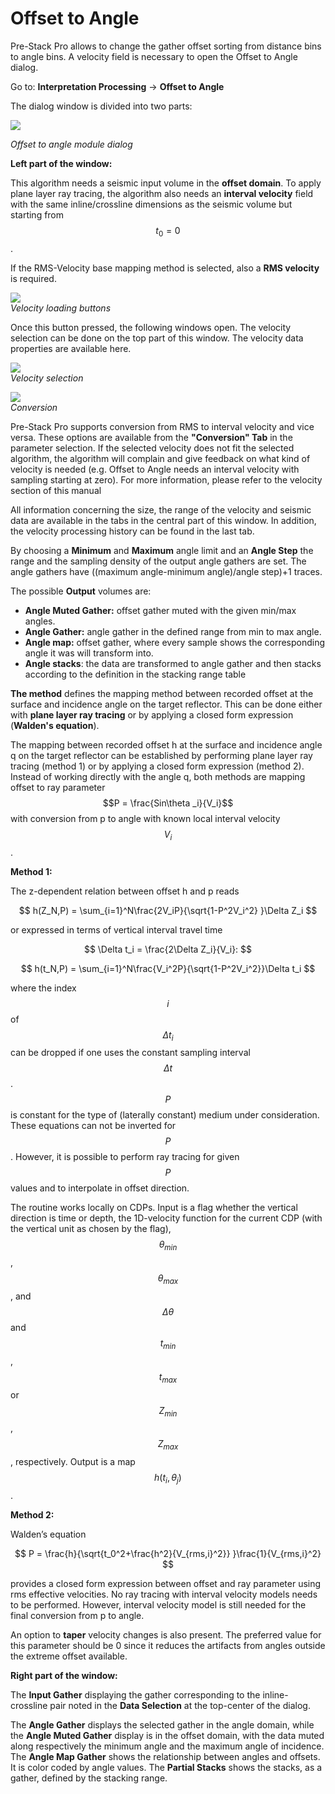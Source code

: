 # Offset to Angle

Pre-Stack Pro allows to change the gather offset sorting from distance bins to angle bins. A velocity field is necessary to open the Offset to Angle dialog.

Go to: **Interpretation Processing** → **Offset to Angle**

The dialog window is divided into two parts:  


![](../../.gitbook/assets/image%20%289%29.png)

_Offset to angle module dialog_

**Left part of the window:**

This algorithm needs a seismic input volume in the **offset domain**. To apply plane layer ray tracing, the algorithm also needs an **interval velocity** field with the same inline/crossline dimensions as the seismic volume but starting from $$t_0 = 0$$.

If the RMS-Velocity base mapping method is selected, also a **RMS velocity** is required.

![](../../.gitbook/assets/002_interpretation.png)  
_Velocity loading buttons_

Once this button pressed, the following windows open. The velocity selection can be done on the top part of this window. The velocity data properties are available here.

![](../../.gitbook/assets/003_interpretation.png)  
_Velocity selection_

![](../../.gitbook/assets/004_interpretation.png)  
_Conversion_

Pre-Stack Pro supports conversion from RMS to interval velocity and vice versa. These options are available from the **"Conversion" Tab** in the parameter selection. If the selected velocity does not fit the selected algorithm, the algorithm will complain and give feedback on what kind of velocity is needed \(e.g. Offset to Angle needs an interval velocity with sampling starting at zero\). For more information, please refer to the velocity section of this manual

All information concerning the size, the range of the velocity and seismic data are available in the tabs in the central part of this window. In addition, the velocity processing history can be found in the last tab.

By choosing a **Minimum** and **Maximum** angle limit and an **Angle Step** the range and the sampling density of the output angle gathers are set. The angle gathers have \(\(maximum angle-minimum angle\)/angle step\)+1 traces.

The possible **Output** volumes are:

* **Angle Muted Gather:** offset gather muted with the given min/max angles.
* **Angle Gather:** angle gather in the defined range from min to max angle.
* **Angle map:** offset gather, where every sample shows the corresponding angle it was will transform into.
* **Angle stacks**: the data are transformed to angle gather and then stacks according to the definition in the stacking range table

**The method** defines the mapping method between recorded offset at the surface and incidence angle on the target reflector. This can be done either with **plane layer ray tracing** or by applying a closed form expression \(**Walden's equation**\).

The mapping between recorded offset h at the surface and incidence angle q on the target reflector can be established by performing plane layer ray tracing \(method 1\) or by applying a closed form expression \(method 2\). Instead of working directly with the angle q, both methods are mapping offset to ray parameter $$P = \frac{Sin\theta _i}{V_i}$$ with conversion from p to angle with known local interval velocity $$V_i$$.

**Method 1:**

The z-dependent relation between offset h and p reads

$$
h(Z_N,P) = \sum_{i=1}^N\frac{2V_iP}{\sqrt{1-P^2V_i^2}  }\Delta Z_i
$$

or expressed in terms of vertical interval travel time

$$
\Delta t_i = \frac{2\Delta Z_i}{V_i}:
$$

$$
h(t_N,P) = \sum_{i=1}^N\frac{V_i^2P}{\sqrt{1-P^2V_i^2}}\Delta t_i
$$

where the index $$i$$ of $$\Delta t_i$$ can be dropped if one uses the constant sampling interval $$\Delta t$$ . $$P$$ is constant for the type of \(laterally constant\) medium under consideration. These equations can not be inverted for $$P$$. However, it is possible to perform ray tracing for given $$P$$ values and to interpolate in offset direction.

The routine works locally on CDPs. Input is a flag whether the vertical direction is time or depth, the 1D-velocity function for the current CDP \(with the vertical unit as chosen by the flag\), $$\theta_{min}$$ , $$\theta_{max}$$ , and $$\Delta \theta$$ and $$t_{min}$$ , $$t_{max}$$ or $$Z_{min}$$ , $$Z_{max}$$ , respectively. Output is a map $$h(t_i,\theta_j)$$.

**Method 2:**

Walden’s equation

$$
P = \frac{h}{\sqrt{t_0^2+\frac{h^2}{V_{rms,i}^2}} }\frac{1}{V_{rms,i}^2}
$$

provides a closed form expression between offset and ray parameter using rms effective velocities. No ray tracing with interval velocity models needs to be performed. However, interval velocity model is still needed for the final conversion from p to angle.

An option to **taper** velocity changes is also present. The preferred value for this parameter should be 0 since it reduces the artifacts from angles outside the extreme offset available.

**Right part of the window:**

The **Input Gather** displaying the gather corresponding to the inline- crossline pair noted in the **Data Selection** at the top-center of the dialog.

The **Angle Gather** displays the selected gather in the angle domain, while the **Angle Muted Gather** display is in the offset domain, with the data muted along respectively the minimum angle and the maximum angle of incidence. The **Angle Map Gather** shows the relationship between angles and offsets. It is color coded by angle values. The **Partial Stacks** shows the stacks, as a gather, defined by the stacking range.

